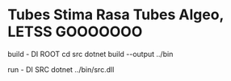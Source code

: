 # Tubes Stima Rasa Tubes Algeo, LETSS GOOOOOOO

build - DI ROOT
cd src
dotnet build --output ../bin

run - DI SRC
dotnet ../bin/src.dll